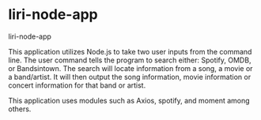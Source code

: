 # liri-node-app
liri-node-app

This application utilizes Node.js to take two user inputs from the command line.
The user command tells the program to search either: Spotify, OMDB, or Bandsintown. 
The search will locate information from a song, a movie or a band/artist. 
It will then output the song information, movie information or concert information for that band or artist.

This application uses modules such as Axios, spotify, and moment among others. 